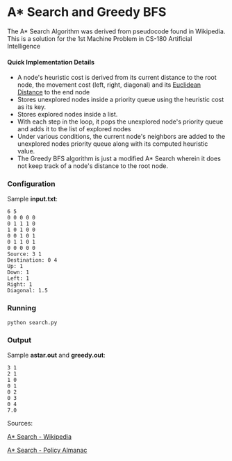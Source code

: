 A* Search and Greedy BFS
===========
The A* Search Algorithm was derived from pseudocode found in Wikipedia.
This is a solution for the 1st Machine Problem in CS-180 Artificial Intelligence

#### Quick Implementation Details
- A node's heuristic cost is derived from its current distance to the root node, the movement cost (left, right, diagonal) and its [Euclidean Distance] to the end node
- Stores unexplored nodes inside a priority queue using the heuristic cost as its key.
- Stores explored nodes inside a list.
- With each step in the loop, it pops the unexplored node's priority queue and adds it to the list of explored nodes
- Under various conditions, the current node's neighbors are added to the unexplored nodes priority queue along with its computed heuristic value.
- The Greedy BFS algorithm is just a modified A* Search wherein it does not keep track of a node's distance to the root node.

### Configuration

Sample **input.txt**:

```
6 5
0 0 0 0 0
0 1 1 1 0
1 0 1 0 0
0 0 1 0 1
0 1 1 0 1
0 0 0 0 0
Source: 3 1
Destination: 0 4
Up: 1
Down: 1
Left: 1
Right: 1
Diagonal: 1.5
```

### Running
```
python search.py
```

### Output
Sample **astar.out** and **greedy.out**:
```
3 1
2 1
1 0
0 1
0 2
0 3
0 4
7.0
```
Sources:

[A* Search - Wikipedia](http://en.wikipedia.org/wiki/A*_search_algorithm)

[Euclidean Distance]: http://en.wikipedia.org/wiki/Euclidean_distance

[A* Search - Policy Almanac](http://www.policyalmanac.org/games/aStarTutorial.htm)
